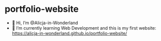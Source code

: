 # portfolio-website
- 👋 Hi, I’m @Alicja-in-Wonderland
- 🌱 I’m currently learning Web Development and this is my first website: https://alicja-in-wonderland.github.io/portfolio-website/
